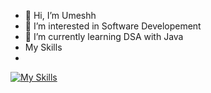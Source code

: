 - 👋 Hi, I’m Umeshh
- 👀 I’m interested in Software Developement 
- 🌱 I’m currently learning DSA with Java
-   My Skills
-   
[![My Skills](https://skillicons.dev/icons?i=aws,gcp,azure,react,vue,flutter&perline=3)](https://skillicons.dev)



<!---
umesh7711/umesh7711 is a ✨ special ✨ repository because its `README.md` (this file) appears on your GitHub profile.
You can click the Preview link to take a look at your changes.
--->
